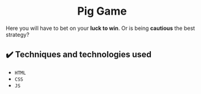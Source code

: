 <h1 align="center"> Pig Game </h1>

Here you will have to bet on your <strong>luck to win</strong>. Or is being <strong>cautious</strong> the best strategy?

## ✔️ Techniques and technologies used

- ``HTML``
- ``CSS``
- ``JS``
